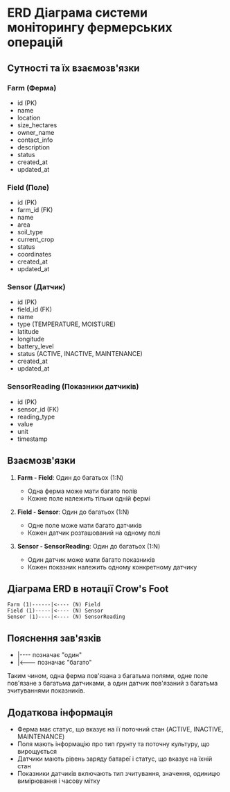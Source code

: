 # ERD Діаграма системи моніторингу фермерських операцій

## Сутності та їх взаємозв'язки

### Farm (Ферма)
- id (PK)
- name
- location
- size_hectares
- owner_name
- contact_info
- description
- status
- created_at
- updated_at

### Field (Поле)
- id (PK)
- farm_id (FK)
- name
- area
- soil_type
- current_crop
- status
- coordinates
- created_at
- updated_at

### Sensor (Датчик)
- id (PK)
- field_id (FK)
- name
- type (TEMPERATURE, MOISTURE)
- latitude
- longitude
- battery_level
- status (ACTIVE, INACTIVE, MAINTENANCE)
- created_at
- updated_at

### SensorReading (Показники датчиків)
- id (PK)
- sensor_id (FK)
- reading_type
- value
- unit
- timestamp

## Взаємозв'язки

1. **Farm - Field**: Один до багатьох (1:N)
   - Одна ферма може мати багато полів
   - Кожне поле належить тільки одній фермі

2. **Field - Sensor**: Один до багатьох (1:N)
   - Одне поле може мати багато датчиків
   - Кожен датчик розташований на одному полі

3. **Sensor - SensorReading**: Один до багатьох (1:N)
   - Один датчик може мати багато показників
   - Кожен показник належить одному конкретному датчику

## Діаграма ERD в нотації Crow's Foot

```
Farm (1)------|<---- (N) Field
Field (1)-----|<---- (N) Sensor
Sensor (1)----|<---- (N) SensorReading
```

## Пояснення зав'язків

- |---- позначає "один"
- |<--- позначає "багато"

Таким чином, одна ферма пов'язана з багатьма полями, одне поле пов'язане з багатьма датчиками, а один датчик пов'язаний з багатьма зчитуваннями показників.

## Додаткова інформація

- Ферма має статус, що вказує на її поточний стан (ACTIVE, INACTIVE, MAINTENANCE)
- Поля мають інформацію про тип ґрунту та поточну культуру, що вирощується
- Датчики мають рівень заряду батареї і статус, що вказує на їхній стан
- Показники датчиків включають тип зчитування, значення, одиницю вимірювання і часову мітку
